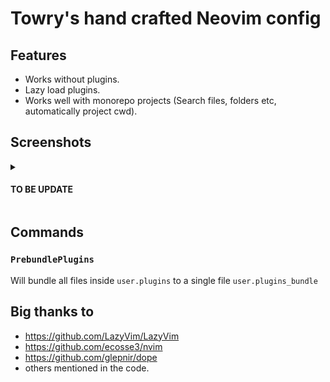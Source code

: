 # Towry's hand crafted Neovim config

## Features

- Works without plugins.
- Lazy load plugins.
- Works well with monorepo projects (Search files, folders etc, automatically
  project cwd).

## Screenshots

<details><summary><h4>TO BE UPDATE</h4></summary>
</details>

## Commands

### `PrebundlePlugins`

Will bundle all files inside `user.plugins` to a single file `user.plugins_bundle`

## Big thanks to

- https://github.com/LazyVim/LazyVim
- https://github.com/ecosse3/nvim
- https://github.com/glepnir/dope
- others mentioned in the code.
